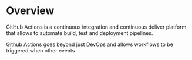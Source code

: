 # Overview

GitHub Actions is a continuous integration and continuous deliver platform that allows to automate build, test and deployment pipelines. 

Github Actions goes beyond just DevOps and allows workflows to be triggered when other events 
